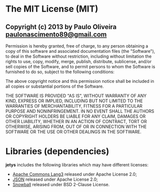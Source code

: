 The MIT License (MIT)
=====================

Copyright (c) 2013 by Paulo Oliveira <paulonascimento89@gmail.com>
------------------------------------------------------------------

Permission is hereby granted, free of charge, to any person obtaining a copy of this software and associated documentation files (the "Software"), to deal in the Software without restriction, including without limitation the rights to use, copy, modify, merge, publish, distribute, sublicense, and/or sell copies of the Software, and to permit persons to whom the Software is furnished to do so, subject to the following conditions:

The above copyright notice and this permission notice shall be included in all copies or substantial portions of the Software.

THE SOFTWARE IS PROVIDED "AS IS", WITHOUT WARRANTY OF ANY KIND, EXPRESS OR IMPLIED, INCLUDING BUT NOT LIMITED TO THE WARRANTIES OF MERCHANTABILITY, FITNESS FOR A PARTICULAR PURPOSE AND NONINFRINGEMENT. IN NO EVENT SHALL THE AUTHORS OR COPYRIGHT HOLDERS BE LIABLE FOR ANY CLAIM, DAMAGES OR OTHER LIABILITY, WHETHER IN AN ACTION OF CONTRACT, TORT OR OTHERWISE, ARISING FROM, OUT OF OR IN CONNECTION WITH THE SOFTWARE OR THE USE OR OTHER DEALINGS IN THE SOFTWARE.

Libraries (dependencies)
========================

**jetys** includes the following libraries which may have different licenses:

* [Apache Commons Lang3](https://github.com/apache/commons-lang) released under Apache License 2.0;
* [JSON](https://github.com/douglascrockford/JSON-java) released under Apache License 2.0;
* [Snowball](http://snowball.tartarus.org/index.php) released under BSD 2-Clause License.
